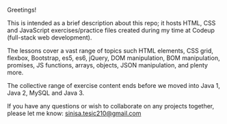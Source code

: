Greetings!

This is intended as a brief description about this repo; it hosts HTML, CSS and JavaScript exercises/practice files created
during my time at Codeup (full-stack web development).

The lessons cover a vast range of topics such HTML elements, CSS grid, flexbox, Bootstrap, es5, es6, jQuery, DOM manipulation, BOM manipulation,
promises, JS functions, arrays, objects, JSON manipulation, and plenty more.

The collective range of exercise content ends before we moved into Java 1, Java 2, MySQL and Java 3.

If you have any questions or wish to collaborate on any projects together, please let me know: sinisa.tesic210@gmail.com
